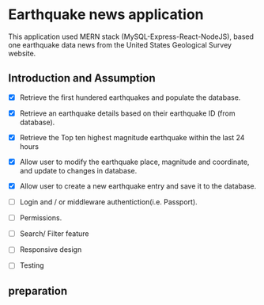 # Earthquake news application

  This application used MERN stack (MySQL-Express-React-NodeJS),
  based one earthquake data news from the United States Geological Survey website.

## Introduction and Assumption

  - [x] Retrieve the first hundered earthquakes and populate the database.
  - [x] Retrieve an earthquake details based on their earthquake ID (from database).
  - [x] Retrieve the Top ten highest magnitude earthquake within the last 24 hours
  - [x] Allow user to modify the earthquake place, magnitude and coordinate, and update to changes in database.
  - [x] Allow user to create a new earthquake entry and save it to the database.

  - [ ] Login and / or middleware authentiction(i.e. Passport).
  - [ ] Permissions.
  - [ ] Search/ Filter feature
  - [ ] Responsive design
  - [ ] Testing

## preparation

  
